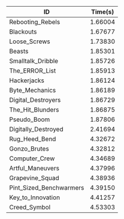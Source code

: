 |ID|Time(s)|
|-|-|
|Rebooting_Rebels|1.66004|
|Blackouts|1.67677|
|Loose_Screws|1.73830|
|Beasts|1.85301|
|Smalltalk_Dribble|1.85726|
|The_ERROR_List|1.85913|
|Hackerjacks|1.86124|
|Byte_Mechanics|1.86189|
|Digital_Destroyers|1.86729|
|The_Hit_Blunders|1.86875|
|Pseudo_Boom|1.87806|
|Digitally_Destroyed|2.41694|
|Rug_Heed_Bend|4.32672|
|Gonzo_Brutes|4.32812|
|Computer_Crew|4.34689|
|Artful_Maneuvers|4.37996|
|Grapevine_Squad|4.38936|
|Pint_Sized_Benchwarmers|4.39150|
|Key_to_Innovation|4.41257|
|Creed_Symbol|4.53303|
